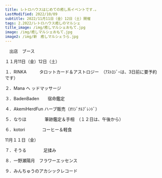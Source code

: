 ```yaml
---
title: レトロハウスはじめての癒し系イベントです.。
LastModified: 2022/10/09
subtitle: 2022/11月11日（金）12日（土）開催
tags: 2.2022/レトロハウス癒しのマルシェ
title_image: /img/癒しマルシェおもて.jpg
image: /img/癒しマルシェおもて.jpg
image2: /img/新　癒しマルシェうら.jpg
---
```

　出店﻿　ブース

１１月11日（金）12日（土）

１．R﻿INKA　　　タロットカード＆アストロジー　（ｱｽﾄﾛｼﾞｰは、3日前に要予約です）

２．﻿Mana            ヘ ッドマッサージ  

３．B﻿adenBaden　　宿命鑑定

４．﻿AkemiHerdFun   ハーブ販売（ｵﾘｼﾞﾅﾙﾌﾞﾚﾝﾄﾞ）

５．﻿なりほ　　　　 筆跡鑑定＆手相　（１２日は、午後から）

６．k﻿otori　　　　コーヒー＆軽食

11月１１日（金）

７．そうる﻿　　　　足揉み　

８．一野瀬﻿陽月　フラワーエッセンス

９．みんちゅうのアカシックレコード
